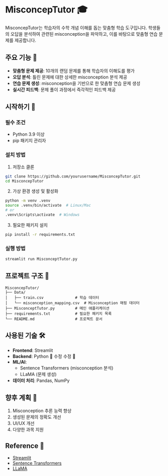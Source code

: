 # MisconcepTutor 🎓

MisconcepTutor는 학습자의 수학 개념 이해를 돕는 맞춤형 학습 도구입니다. 학생들의 오답을 분석하여 관련된 misconception을 파악하고, 이를 바탕으로 맞춤형 연습 문제를 제공합니다.

## 주요 기능 🌟

- **맞춤형 문제 제공**: 10개의 랜덤 문제를 통해 학습자의 이해도를 평가
- **오답 분석**: 틀린 문제에 대한 상세한 misconception 분석 제공
- **연습 문제 생성**: misconception을 기반으로 한 맞춤형 연습 문제 생성
- **실시간 피드백**: 문제 풀이 과정에서 즉각적인 피드백 제공

## 시작하기 🚀

### 필수 조건
- Python 3.9 이상
- pip 패키지 관리자

### 설치 방법

1. 저장소 클론
```bash
git clone https://github.com/yourusername/MisconcepTutor.git
cd MisconcepTutor
```

2. 가상 환경 생성 및 활성화
```bash
python -m venv .venv
source .venv/bin/activate  # Linux/Mac
# or
.venv\Scripts\activate  # Windows
```

3. 필요한 패키지 설치
```bash
pip install -r requirements.txt
```

### 실행 방법

```bash
streamlit run MisconceptTutor.py
```

## 프로젝트 구조 📁

```
MisconcepTutor/
├── Data/
│   ├── train.csv              # 학습 데이터
│   └── misconception_mapping.csv  # Misconception 매핑 데이터
├── MisconceptTutor.py         # 메인 애플리케이션
├── requirements.txt           # 필요한 패키지 목록
└── README.md                  # 프로젝트 문서
```

## 사용된 기술 🛠️

- **Frontend**: Streamlit
- **Backend**: Python
🐯 수정 수정 🐯
- **ML/AI**: 
  - Sentence Transformers (misconception 분석)
  - LLaMA (문제 생성)
- **데이터 처리**: Pandas, NumPy


## 향후 계획 🔮

1. Misconception 추론 능력 향상
2. 생성된 문제의 정확도 개선
3. UI/UX 개선
4. 다양한 과목 지원

## Reference 🙏

- [Streamlit](https://streamlit.io/)
- [Sentence Transformers](https://www.sbert.net/)
- [LLaMA](https://ai.meta.com/llama/)
